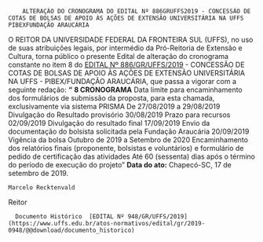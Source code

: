         ALTERAÇÃO DO CRONOGRAMA DO EDITAL Nº 886GRUFFS2019 - CONCESSÃO DE COTAS DE BOLSAS DE APOIO ÀS AÇÕES DE EXTENSÃO UNIVERSITÁRIA NA UFFS PIBEXFUNDAÇÃO ARAUCÁRIA  

 O REITOR DA UNIVERSIDADE FEDERAL DA FRONTEIRA SUL (UFFS), no uso de suas atribuições legais, por intermédio da Pró-Reitoria de Extensão e Cultura, torna público o presente Edital de alteração do cronograma constante no item 8 do [EDITAL Nº 886/GR/UFFS/2019](https://www.uffs.edu.br/atos-normativos/edital/gr/2019-0886) - CONCESSÃO DE COTAS DE BOLSAS DE APOIO ÀS AÇÕES DE EXTENSÃO UNIVERSITÁRIA NA UFFS - PIBEX/FUNDAÇÃO ARAUCÁRIA, que passa a vigorar com a seguinte redação: **“** **8 CRONOGRAMA**     Data limite para encaminhamento dos formulários de submissão da proposta, para esta chamada, exclusivamente via sistema PRISMA   De 27/08/2019 a 29/08/2019     Divulgação do Resultado provisório   30/08/2019     Prazo para recursos   02/09/2019     Divulgação do resultado final   17/09/2019     Envio da documentação do bolsista solicitada pela Fundação Araucária   20/09/2019     Vigência da bolsa   Outubro de 2019 a Setembro de 2020     Encaminhamento dos relatórios finais (proponente, bolsistas e voluntários) e formulário de pedido de certificação das atividades   Até 60 (sessenta) dias após o término do período de execução do projeto”            **Data do ato:** Chapecó-SC, 17 de setembro de 2019.   
 

    Marcelo Recktenvald   
 Reitor 

      Documento Histórico  [EDITAL Nº 948/GR/UFFS/2019](https://www.uffs.edu.br/atos-normativos/edital/gr/2019-0948/@@download/documento_historico)     
      